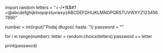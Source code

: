 import random
letters = "+-/*!&$#?=@abcdefghijklnopqrstuvwxyzABCDEFGHIJKLMNOPQRSTUVWXYZ1234567890"

number = int(input("Podaj długość hasła: "))
password = ""

for i in range(number):
    letter = random.choice(letters)
    password += letter
    
print(password)
